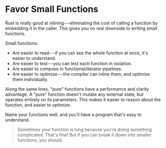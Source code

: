 # Favor Small Functions

Rust is *really* good at inlining---eliminating the cost of calling a function by embedding it in the caller. This gives you no real downside to writing small functions.

Small functions:
* Are easier to read---if you can see the whole function at once, it's easier to understand.
* Are easier to test---you can test each function in isolation.
* Are easier to compose in functional/iterator pipelines.
* Are easier to optimize---the compiler can inline them, and optimize them individually.

Along the same lines, "pure" functions have a performance and clarity advantage. A "pure" function doesn't mutate any external state, but operates entirely on its parameters. This makes it easier to reason about the function, and easier to optimize.

Name your functions well, and you'll have a program that's easy to understand.

> Sometimes your function is long because you're doing something complicated. That's fine! But if you can break it down into smaller functions, you should.